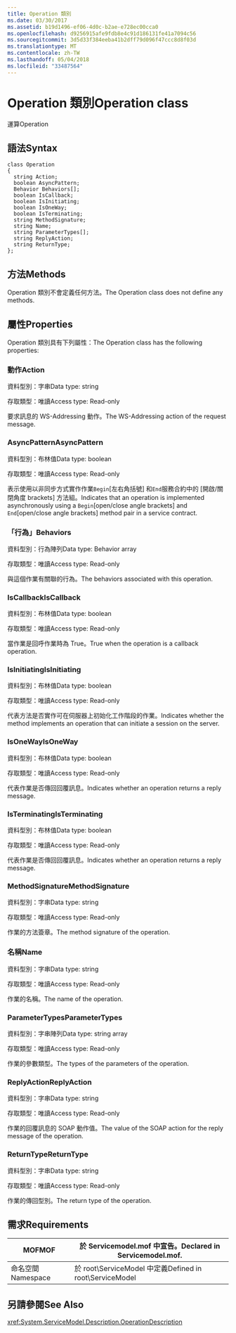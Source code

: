 ```yaml
---
title: Operation 類別
ms.date: 03/30/2017
ms.assetid: b19d1496-ef06-4d0c-b2ae-e728ec00cca0
ms.openlocfilehash: d9256915afe9fdb8e4c91d186131fe41a7094c56
ms.sourcegitcommit: 3d5d33f384eeba41b2dff79d096f47ccc8d8f03d
ms.translationtype: MT
ms.contentlocale: zh-TW
ms.lasthandoff: 05/04/2018
ms.locfileid: "33487564"
---
```

# <a name="operation-class"></a><span data-ttu-id="e5402-102">Operation 類別</span><span class="sxs-lookup"><span data-stu-id="e5402-102">Operation class</span></span>
<span data-ttu-id="e5402-103">運算</span><span class="sxs-lookup"><span data-stu-id="e5402-103">Operation</span></span>  
  
## <a name="syntax"></a><span data-ttu-id="e5402-104">語法</span><span class="sxs-lookup"><span data-stu-id="e5402-104">Syntax</span></span>  
  
```  
class Operation  
{  
  string Action;  
  boolean AsyncPattern;  
  Behavior Behaviors[];  
  boolean IsCallback;  
  boolean IsInitiating;  
  boolean IsOneWay;  
  boolean IsTerminating;  
  string MethodSignature;  
  string Name;  
  string ParameterTypes[];  
  string ReplyAction;  
  string ReturnType;  
};  
```  
  
## <a name="methods"></a><span data-ttu-id="e5402-105">方法</span><span class="sxs-lookup"><span data-stu-id="e5402-105">Methods</span></span>  
 <span data-ttu-id="e5402-106">Operation 類別不會定義任何方法。</span><span class="sxs-lookup"><span data-stu-id="e5402-106">The Operation class does not define any methods.</span></span>  
  
## <a name="properties"></a><span data-ttu-id="e5402-107">屬性</span><span class="sxs-lookup"><span data-stu-id="e5402-107">Properties</span></span>  
 <span data-ttu-id="e5402-108">Operation 類別具有下列屬性：</span><span class="sxs-lookup"><span data-stu-id="e5402-108">The Operation class has the following properties:</span></span>  
  
### <a name="action"></a><span data-ttu-id="e5402-109">動作</span><span class="sxs-lookup"><span data-stu-id="e5402-109">Action</span></span>  
 <span data-ttu-id="e5402-110">資料型別：字串</span><span class="sxs-lookup"><span data-stu-id="e5402-110">Data type: string</span></span>  
  
 <span data-ttu-id="e5402-111">存取類型：唯讀</span><span class="sxs-lookup"><span data-stu-id="e5402-111">Access type: Read-only</span></span>  
  
 <span data-ttu-id="e5402-112">要求訊息的 WS-Addressing 動作。</span><span class="sxs-lookup"><span data-stu-id="e5402-112">The WS-Addressing action of the request message.</span></span>  
  
### <a name="asyncpattern"></a><span data-ttu-id="e5402-113">AsyncPattern</span><span class="sxs-lookup"><span data-stu-id="e5402-113">AsyncPattern</span></span>  
 <span data-ttu-id="e5402-114">資料型別：布林值</span><span class="sxs-lookup"><span data-stu-id="e5402-114">Data type: boolean</span></span>  
  
 <span data-ttu-id="e5402-115">存取類型：唯讀</span><span class="sxs-lookup"><span data-stu-id="e5402-115">Access type: Read-only</span></span>  
  
 <span data-ttu-id="e5402-116">表示使用以非同步方式實作作業`Begin`[左右角括號] 和`End`服務合約中的 [開啟/關閉角度 brackets] 方法組。</span><span class="sxs-lookup"><span data-stu-id="e5402-116">Indicates that an operation is implemented asynchronously using a `Begin`[open/close angle brackets] and `End`[open/close angle brackets] method pair in a service contract.</span></span>  
  
### <a name="behaviors"></a><span data-ttu-id="e5402-117">「行為」</span><span class="sxs-lookup"><span data-stu-id="e5402-117">Behaviors</span></span>  
 <span data-ttu-id="e5402-118">資料型別：行為陣列</span><span class="sxs-lookup"><span data-stu-id="e5402-118">Data type: Behavior array</span></span>  
  
 <span data-ttu-id="e5402-119">存取類型：唯讀</span><span class="sxs-lookup"><span data-stu-id="e5402-119">Access type: Read-only</span></span>  
  
 <span data-ttu-id="e5402-120">與這個作業有關聯的行為。</span><span class="sxs-lookup"><span data-stu-id="e5402-120">The behaviors associated with this operation.</span></span>  
  
### <a name="iscallback"></a><span data-ttu-id="e5402-121">IsCallback</span><span class="sxs-lookup"><span data-stu-id="e5402-121">IsCallback</span></span>  
 <span data-ttu-id="e5402-122">資料型別：布林值</span><span class="sxs-lookup"><span data-stu-id="e5402-122">Data type: boolean</span></span>  
  
 <span data-ttu-id="e5402-123">存取類型：唯讀</span><span class="sxs-lookup"><span data-stu-id="e5402-123">Access type: Read-only</span></span>  
  
 <span data-ttu-id="e5402-124">當作業是回呼作業時為 True。</span><span class="sxs-lookup"><span data-stu-id="e5402-124">True when the operation is a callback operation.</span></span>  
  
### <a name="isinitiating"></a><span data-ttu-id="e5402-125">IsInitiating</span><span class="sxs-lookup"><span data-stu-id="e5402-125">IsInitiating</span></span>  
 <span data-ttu-id="e5402-126">資料型別：布林值</span><span class="sxs-lookup"><span data-stu-id="e5402-126">Data type: boolean</span></span>  
  
 <span data-ttu-id="e5402-127">存取類型：唯讀</span><span class="sxs-lookup"><span data-stu-id="e5402-127">Access type: Read-only</span></span>  
  
 <span data-ttu-id="e5402-128">代表方法是否實作可在伺服器上初始化工作階段的作業。</span><span class="sxs-lookup"><span data-stu-id="e5402-128">Indicates whether the method implements an operation that can initiate a session on the server.</span></span>  
  
### <a name="isoneway"></a><span data-ttu-id="e5402-129">IsOneWay</span><span class="sxs-lookup"><span data-stu-id="e5402-129">IsOneWay</span></span>  
 <span data-ttu-id="e5402-130">資料型別：布林值</span><span class="sxs-lookup"><span data-stu-id="e5402-130">Data type: boolean</span></span>  
  
 <span data-ttu-id="e5402-131">存取類型：唯讀</span><span class="sxs-lookup"><span data-stu-id="e5402-131">Access type: Read-only</span></span>  
  
 <span data-ttu-id="e5402-132">代表作業是否傳回回覆訊息。</span><span class="sxs-lookup"><span data-stu-id="e5402-132">Indicates whether an operation returns a reply message.</span></span>  
  
### <a name="isterminating"></a><span data-ttu-id="e5402-133">IsTerminating</span><span class="sxs-lookup"><span data-stu-id="e5402-133">IsTerminating</span></span>  
 <span data-ttu-id="e5402-134">資料型別：布林值</span><span class="sxs-lookup"><span data-stu-id="e5402-134">Data type: boolean</span></span>  
  
 <span data-ttu-id="e5402-135">存取類型：唯讀</span><span class="sxs-lookup"><span data-stu-id="e5402-135">Access type: Read-only</span></span>  
  
 <span data-ttu-id="e5402-136">代表作業是否傳回回覆訊息。</span><span class="sxs-lookup"><span data-stu-id="e5402-136">Indicates whether an operation returns a reply message.</span></span>  
  
### <a name="methodsignature"></a><span data-ttu-id="e5402-137">MethodSignature</span><span class="sxs-lookup"><span data-stu-id="e5402-137">MethodSignature</span></span>  
 <span data-ttu-id="e5402-138">資料型別：字串</span><span class="sxs-lookup"><span data-stu-id="e5402-138">Data type: string</span></span>  
  
 <span data-ttu-id="e5402-139">存取類型：唯讀</span><span class="sxs-lookup"><span data-stu-id="e5402-139">Access type: Read-only</span></span>  
  
 <span data-ttu-id="e5402-140">作業的方法簽章。</span><span class="sxs-lookup"><span data-stu-id="e5402-140">The method signature of the operation.</span></span>  
  
### <a name="name"></a><span data-ttu-id="e5402-141">名稱</span><span class="sxs-lookup"><span data-stu-id="e5402-141">Name</span></span>  
 <span data-ttu-id="e5402-142">資料型別：字串</span><span class="sxs-lookup"><span data-stu-id="e5402-142">Data type: string</span></span>  
  
 <span data-ttu-id="e5402-143">存取類型：唯讀</span><span class="sxs-lookup"><span data-stu-id="e5402-143">Access type: Read-only</span></span>  
  
 <span data-ttu-id="e5402-144">作業的名稱。</span><span class="sxs-lookup"><span data-stu-id="e5402-144">The name of the operation.</span></span>  
  
### <a name="parametertypes"></a><span data-ttu-id="e5402-145">ParameterTypes</span><span class="sxs-lookup"><span data-stu-id="e5402-145">ParameterTypes</span></span>  
 <span data-ttu-id="e5402-146">資料型別：字串陣列</span><span class="sxs-lookup"><span data-stu-id="e5402-146">Data type: string array</span></span>  
  
 <span data-ttu-id="e5402-147">存取類型：唯讀</span><span class="sxs-lookup"><span data-stu-id="e5402-147">Access type: Read-only</span></span>  
  
 <span data-ttu-id="e5402-148">作業的參數類型。</span><span class="sxs-lookup"><span data-stu-id="e5402-148">The types of the parameters of the operation.</span></span>  
  
### <a name="replyaction"></a><span data-ttu-id="e5402-149">ReplyAction</span><span class="sxs-lookup"><span data-stu-id="e5402-149">ReplyAction</span></span>  
 <span data-ttu-id="e5402-150">資料型別：字串</span><span class="sxs-lookup"><span data-stu-id="e5402-150">Data type: string</span></span>  
  
 <span data-ttu-id="e5402-151">存取類型：唯讀</span><span class="sxs-lookup"><span data-stu-id="e5402-151">Access type: Read-only</span></span>  
  
 <span data-ttu-id="e5402-152">作業的回覆訊息的 SOAP 動作值。</span><span class="sxs-lookup"><span data-stu-id="e5402-152">The value of the SOAP action for the reply message of the operation.</span></span>  
  
### <a name="returntype"></a><span data-ttu-id="e5402-153">ReturnType</span><span class="sxs-lookup"><span data-stu-id="e5402-153">ReturnType</span></span>  
 <span data-ttu-id="e5402-154">資料型別：字串</span><span class="sxs-lookup"><span data-stu-id="e5402-154">Data type: string</span></span>  
  
 <span data-ttu-id="e5402-155">存取類型：唯讀</span><span class="sxs-lookup"><span data-stu-id="e5402-155">Access type: Read-only</span></span>  
  
 <span data-ttu-id="e5402-156">作業的傳回型別。</span><span class="sxs-lookup"><span data-stu-id="e5402-156">The return type of the operation.</span></span>  
  
## <a name="requirements"></a><span data-ttu-id="e5402-157">需求</span><span class="sxs-lookup"><span data-stu-id="e5402-157">Requirements</span></span>  
  
|<span data-ttu-id="e5402-158">MOF</span><span class="sxs-lookup"><span data-stu-id="e5402-158">MOF</span></span>|<span data-ttu-id="e5402-159">於 Servicemodel.mof 中宣告。</span><span class="sxs-lookup"><span data-stu-id="e5402-159">Declared in Servicemodel.mof.</span></span>|  
|---------|-----------------------------------|  
|<span data-ttu-id="e5402-160">命名空間</span><span class="sxs-lookup"><span data-stu-id="e5402-160">Namespace</span></span>|<span data-ttu-id="e5402-161">於 root\ServiceModel 中定義</span><span class="sxs-lookup"><span data-stu-id="e5402-161">Defined in root\ServiceModel</span></span>|  
  
## <a name="see-also"></a><span data-ttu-id="e5402-162">另請參閱</span><span class="sxs-lookup"><span data-stu-id="e5402-162">See Also</span></span>  
 <xref:System.ServiceModel.Description.OperationDescription>
